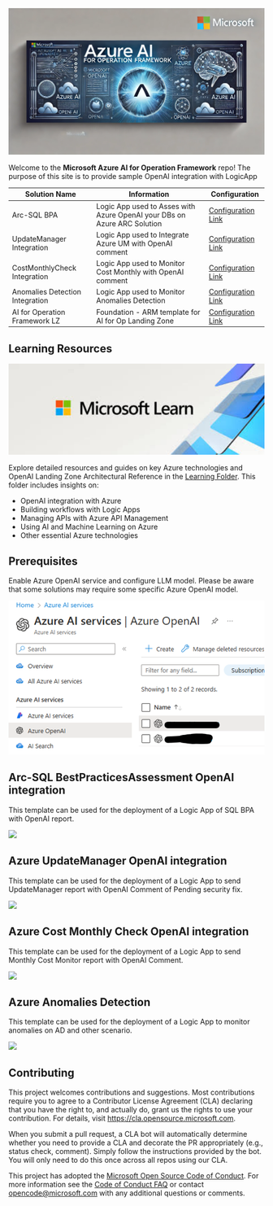 <img src="GIT.jpg" alt="AIforOperations" width="800"/></img>

Welcome to the **Microsoft Azure AI for Operation Framework** repo! The purpose of this site is to provide sample OpenAI integration with LogicApp

 **Solution Name** | **Information** | **Configuration** |
| ------------- | ------------- | ------------- |
| Arc-SQL BPA | Logic App used to Asses with Azure OpenAI your DBs on Azure ARC Solution | [Configuration Link](./Arc-SQL%20BPA/README.md) |
| UpdateManager Integration | Logic App used to Integrate Azure UM with OpenAI comment | [Configuration Link](./UpdateManagement/README.md) |
| CostMonthlyCheck Integration | Logic App used to Monitor Cost Monthly with OpenAI comment | [Configuration Link](./CostMonthlyCheck/README.md) |
| Anomalies Detection Integration | Logic App used to Monitor Anomalies Detection | [Configuration Link](./AnomaliesDetection/README.md) |
| AI for Operation Framework LZ | Foundation - ARM template for AI for Op Landing Zone | [Configuration Link](./OpenAI-CoreIntegrationLZ/README.md) |

<h2>Learning Resources</h2>

<img src="./Learning/images/Microsoft%20Learn.jpg" alt="Learning" width="600"/></img>

Explore detailed resources and guides on key Azure technologies and OpenAI Landing Zone Architectural Reference in the [Learning Folder](./Learning/README.md). This folder includes insights on:
- OpenAI integration with Azure
- Building workflows with Logic Apps
- Managing APIs with Azure API Management
- Using AI and Machine Learning on Azure
- Other essential Azure technologies


<h2>Prerequisites</h2>
 

 Enable Azure OpenAI service and configure LLM model. Please be aware that some solutions may require some specific Azure OpenAI model.

![OpenAI Prereq](./Prereq.png )

<h2>Arc-SQL BestPracticesAssessment OpenAI integration</h2>

 
This template can be used for the deployment of a Logic App of SQL BPA with OpenAI report.
 
<a href="https://portal.azure.com/#create/Microsoft.Template/uri/https%3A%2F%2Fraw.githubusercontent.com%2Fmicrosoft%2FAI-for-Operations-Framework%2Fmain%2FArc-SQL%2520BPA%2FSQLBPA-V2.json" target="_blank">
<img src="https://aka.ms/deploytoazurebutton"/>
</a>


<h2>Azure UpdateManager OpenAI integration</h2>


This template can be used for the deployment of a Logic App to send UpdateManager report with OpenAI Comment of Pending security fix.

<a href="https://portal.azure.com/#create/Microsoft.Template/uri/https%3A%2F%2Fraw.githubusercontent.com%2Fmicrosoft%2FAI-for-Operations-Framework%2Fmain%2FUpdateManagement%2FUpdateManagement.json" target="_blank">
<img src="https://aka.ms/deploytoazurebutton"/>
</a>

<h2>Azure Cost Monthly Check OpenAI integration</h2>

This template can be used for the deployment of a Logic App to send Monthly Cost Monitor report with OpenAI Comment.

<a href="https://portal.azure.com/#create/Microsoft.Template/uri/https%3A%2F%2Fraw.githubusercontent.com%2Fmicrosoft%2FAI-for-Operations-Framework%2Fmain%2FCostMonthlyCheck%2FCostMonthlyCheck.json" target="_blank">
<img src="https://aka.ms/deploytoazurebutton"/>
</a>

<h2>Azure Anomalies Detection</h2>

This template can be used for the deployment of a Logic App to monitor anomalies on AD and other scenario.

<a href="https://portal.azure.com/#create/Microsoft.Template/uri/https%3A%2F%2Fraw.githubusercontent.com%2Fmicrosoft%2FAI-for-Operations-Framework%2Fmain%2FAnomaliesDetection%2FAnomaliesDetection.json" target="_blank">
<img src="https://aka.ms/deploytoazurebutton"/>
</a>


## Contributing

This project welcomes contributions and suggestions.  Most contributions require you to agree to a
Contributor License Agreement (CLA) declaring that you have the right to, and actually do, grant us
the rights to use your contribution. For details, visit https://cla.opensource.microsoft.com.

When you submit a pull request, a CLA bot will automatically determine whether you need to provide
a CLA and decorate the PR appropriately (e.g., status check, comment). Simply follow the instructions
provided by the bot. You will only need to do this once across all repos using our CLA.

This project has adopted the [Microsoft Open Source Code of Conduct](https://opensource.microsoft.com/codeofconduct/).
For more information see the [Code of Conduct FAQ](https://opensource.microsoft.com/codeofconduct/faq/) or
contact [opencode@microsoft.com](mailto:opencode@microsoft.com) with any additional questions or comments.

